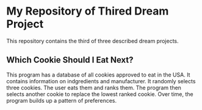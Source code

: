 # My Repository of Thired Dream Project
This repository contains the third of three described dream projects.
## Which Cookie Should I Eat Next?
This program has a database of all cookies approved to eat in the USA. It contains information on indgredients and manufacturer. It randomly selects three cookies. The user eats them and ranks them. The program then selects another cookie to replace the lowest ranked cookie. Over time, the program builds up a pattern of preferences.
